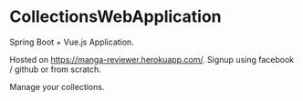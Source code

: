 # CollectionsWebApplication
Spring Boot + Vue.js Application.

Hosted on https://manga-reviewer.herokuapp.com/.
Signup using facebook / github or from scratch.

Manage your collections.
